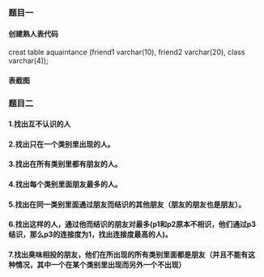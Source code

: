 ### 题目一
#### 创建熟人表代码
creat table aquaintance
(friend1 varchar(10),
 friend2 varchar(20),
 class varchar(4));
#### 表截图

### 题目二
#### 1.找出互不认识的⼈

#### 2.找出只在⼀个类别⾥出现的⼈。
#### 3.找出在所有类别⾥都有朋友的⼈。
#### 4.找出每个类别⾥⾯朋友最多的⼈。
#### 5.找出在同⼀类别⾥⾯通过朋友⽽结识的其他朋友（朋友的朋友也是朋友）。 
#### 6.找出这样的⼈，通过他⽽结识的朋友对最多(p1和p2原本不相识，他们通过p3 结识，那么p3的连接度为1，找出连接度最⾼的⼈)。 
#### 7.找出臭味相投的朋友，他们在所出现的所有类别⾥⾯都是朋友（并且不能有这 种情况，其中⼀个在某个类别⾥出现⽽另外⼀个不出现）
